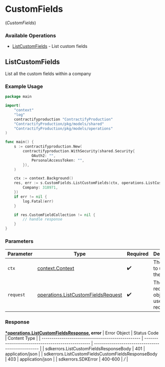 # CustomFields
(*CustomFields*)

### Available Operations

* [ListCustomFields](#listcustomfields) - List custom fields

## ListCustomFields

List all the custom fields within a company

### Example Usage

```go
package main

import(
	"context"
	"log"
	contractifyproduction "ContractifyProduction"
	"ContractifyProduction/pkg/models/shared"
	"ContractifyProduction/pkg/models/operations"
)

func main() {
    s := contractifyproduction.New(
        contractifyproduction.WithSecurity(shared.Security{
            OAuth2: "",
            PersonalAccessToken: "",
        }),
    )

    ctx := context.Background()
    res, err := s.CustomFields.ListCustomFields(ctx, operations.ListCustomFieldsRequest{
        Company: 318971,
    })
    if err != nil {
        log.Fatal(err)
    }

    if res.CustomFieldCollection != nil {
        // handle response
    }
}
```

### Parameters

| Parameter                                                                                    | Type                                                                                         | Required                                                                                     | Description                                                                                  |
| -------------------------------------------------------------------------------------------- | -------------------------------------------------------------------------------------------- | -------------------------------------------------------------------------------------------- | -------------------------------------------------------------------------------------------- |
| `ctx`                                                                                        | [context.Context](https://pkg.go.dev/context#Context)                                        | :heavy_check_mark:                                                                           | The context to use for the request.                                                          |
| `request`                                                                                    | [operations.ListCustomFieldsRequest](../../pkg/models/operations/listcustomfieldsrequest.md) | :heavy_check_mark:                                                                           | The request object to use for the request.                                                   |


### Response

**[*operations.ListCustomFieldsResponse](../../pkg/models/operations/listcustomfieldsresponse.md), error**
| Error Object                                       | Status Code                                        | Content Type                                       |
| -------------------------------------------------- | -------------------------------------------------- | -------------------------------------------------- |
| sdkerrors.ListCustomFieldsResponseBody             | 401                                                | application/json                                   |
| sdkerrors.ListCustomFieldsCustomFieldsResponseBody | 403                                                | application/json                                   |
| sdkerrors.SDKError                                 | 400-600                                            | */*                                                |
